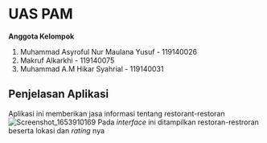 # UAS PAM 
**Anggota Kelompok**
1. Muhammad Asyroful Nur Maulana Yusuf - 119140026
2. Makruf Alkarkhi - 119140075
3. Muhammad A.M Hikar Syahrial - 119140031

## Penjelasan Aplikasi
Aplikasi ini memberikan jasa informasi tentang restorant-restoran
![Screenshot_1653910169](https://user-images.githubusercontent.com/101555663/170988957-7670acfb-abdc-4124-9dd8-170ece375690.png)
Pada _interface_ ini ditampilkan restoran-restroran beserta lokasi dan _rating_ nya
